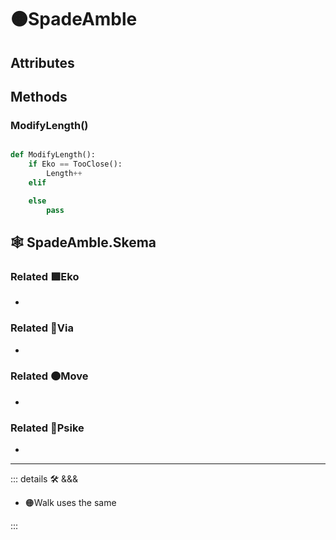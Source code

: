 # 🟠<move>SpadeAmble</move>

## Attributes

## Methods

### ModifyLength()

```py

def ModifyLength():
    if Eko == TooClose():
        Length++
    elif

    else 
        pass


```

## 🕸 SpadeAmble.Skema

### Related 🟩<eko>Eko</eko>

-

### Related 🔻<via>Via</via>

-

### Related 🟠<move>Move</move>

-

### Related 💜<psike>Psike</psike>

-

---

<!-- =================================================== -->
<!-- =================================================== -->
<!-- =================================================== -->
<!-- =================================================== -->
<!-- =================================================== -->
::: details 🛠 <dev>&&&</dev>

- 🟠<move>Walk</move> uses the same

:::
